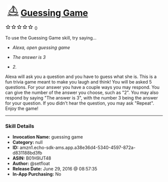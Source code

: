# &nbsp;<img src="skill_icon" alt="Guessing Game icon" width="36"> [Guessing Game](http://alexa.amazon.com/#skills/amzn1.echo-sdk-ams.app.a38e36d4-5340-4597-872a-d831188bd3fb)
![0 stars](../../images/ic_star_border_black_18dp_1x.png)![0 stars](../../images/ic_star_border_black_18dp_1x.png)![0 stars](../../images/ic_star_border_black_18dp_1x.png)![0 stars](../../images/ic_star_border_black_18dp_1x.png)![0 stars](../../images/ic_star_border_black_18dp_1x.png) 0

To use the Guessing Game skill, try saying...

* *Alexa, open guessing game*

* *The answer is 3*

* *2.*

Alexa will ask you a question and you have to guess what she is.  This is a fun trivia game meant to make you laugh and think!
You will be asked 5 questions.  For your answer you have a couple ways you may respond. You can give the number of the answer you choose, such as "2". You may also respond by saying "The answer is 3",  with the number 3 being the answer for your question.  If you didn't hear the question, you may ask "Repeat".
Enjoy the game!

***

### Skill Details

* **Invocation Name:** guessing game
* **Category:** null
* **ID:** amzn1.echo-sdk-ams.app.a38e36d4-5340-4597-872a-d831188bd3fb
* **ASIN:** B01H9IJT48
* **Author:** @setfloat
* **Release Date:** June 29, 2016 @ 08:57:35
* **In-App Purchasing:** No
